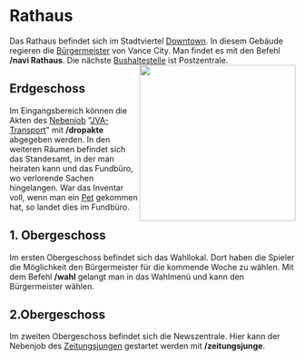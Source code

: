 # Rathaus 

Das Rathaus befindet sich im Stadtviertel [Downtown](../../pages/gebiete/Downtown.md). In diesem Gebäude regieren die [Bürgermeister](../../pages/allgemein/bürgermeister.md) von Vance City. Man findet es mit den Befehl **/navi Rathaus**. Die nächste [Bushaltestelle](../../pages/öpnv/Bus.md) ist Postzentrale. <img align="right" width="275" eight="150" src="../../../assets/image/orte/Rathaus.png"> 

## Erdgeschoss 
Im Eingangsbereich können die Akten des [Nebenjob](../../pages/nebenjobs/nebenjobs.md) "[JVA-Transport](../../pages/nebenjobs/jvatransport.md)" mit **/dropakte** abgegeben werden. In den weiteren Räumen befindet sich das Standesamt, in der man heiraten kann und das Fundbüro, wo verlorende Sachen hingelangen. War das Inventar voll, wenn man ein [Pet](../../pages/pets/allgemein.md) gekommen hat, so landet dies im Fundbüro.

## 1. Obergeschoss
Im ersten Obergeschoss befindet sich das Wahllokal. Dort haben die Spieler die Möglichkeit den Bürgermeister für die kommende Woche zu wählen. Mit dem Befehl **/wahl** gelangt man in das Wahlmenü und kann den Bürgermeister wählen.

## 2.Obergeschoss
Im zweiten Obergeschoss befindet sich die Newszentrale. Hier kann der Nebenjob des [Zeitungsjungen](../../pages/nebenjobs/zeitungsjunge.md) gestartet werden mit **/zeitungsjunge**.


